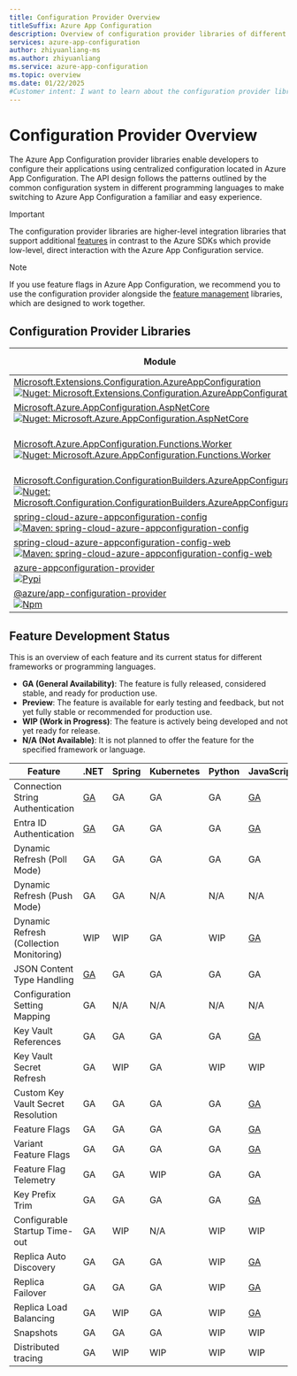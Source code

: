 ```yaml
---
title: Configuration Provider Overview
titleSuffix: Azure App Configuration
description: Overview of configuration provider libraries of different programming languages.
services: azure-app-configuration
author: zhiyuanliang-ms
ms.author: zhiyuanliang
ms.service: azure-app-configuration
ms.topic: overview
ms.date: 01/22/2025
#Customer intent: I want to learn about the configuration provider libraries of different languages, specifically to track their feature development status.
---
```


# Configuration Provider Overview

The Azure App Configuration provider libraries enable developers to configure their applications using centralized configuration located in Azure App Configuration. The API design follows the patterns outlined by the common configuration system in different programming languages to make switching to Azure App Configuration a familiar and easy experience.

> [!IMPORTANT]
> The configuration provider libraries are higher-level integration libraries that support additional [features](#feature-development-status) in contrast to the Azure SDKs which provide low-level, direct interaction with the Azure App Configuration service.

> [!NOTE]
> If you use feature flags in Azure App Configuration, we recommend you to use the configuration provider alongside the [feature management](./feature-management-overview.md) libraries, which are designed to work together.

## Configuration Provider Libraries

Module | Platform | Sample | Release Notes
------ | -------- | ------ | -------------
[Microsoft.Extensions.Configuration.AzureAppConfiguration](https://github.com/Azure/AppConfiguration-DotnetProvider)<br/>[![Nuget: Microsoft.Extensions.Configuration.AzureAppConfiguration](https://img.shields.io/nuget/v/Microsoft.Extensions.Configuration.AzureAppConfiguration.svg?color=blue)](https://www.nuget.org/packages/Microsoft.Extensions.Configuration.AzureAppConfiguration/) | .NET Standard | [Sample](https://github.com/Azure/AppConfiguration/tree/main/examples/DotNetCore) | [Release Notes](https://github.com/Azure/AppConfiguration/blob/main/releaseNotes/MicrosoftExtensionsConfigurationAzureAppConfiguration.md)
[Microsoft.Azure.AppConfiguration.AspNetCore](https://github.com/Azure/AppConfiguration-DotnetProvider)<br/>[![Nuget: Microsoft.Azure.AppConfiguration.AspNetCore](https://img.shields.io/nuget/v/Microsoft.Azure.AppConfiguration.AspNetCore.svg?color=blue)](https://www.nuget.org/packages/Microsoft.Azure.AppConfiguration.AspNetCore/) | ASP&#46;NET Core | [Sample](https://github.com/Azure/AppConfiguration/tree/main/examples/DotNetCore) | [Release Notes](https://github.com/Azure/AppConfiguration/blob/main/releaseNotes/MicrosoftAzureAppConfigurationAspNetCore.md)
[Microsoft.Azure.AppConfiguration.Functions.Worker](https://github.com/Azure/AppConfiguration-DotnetProvider)<br/>[![Nuget: Microsoft.Azure.AppConfiguration.Functions.Worker](https://img.shields.io/nuget/v/Microsoft.Azure.AppConfiguration.Functions.Worker.svg?color=blue)](https://www.nuget.org/packages/Microsoft.Azure.AppConfiguration.Functions.Worker/) | Azure Functions<br/>(Isolated process) | [Sample](https://github.com/Azure/AppConfiguration/tree/main/examples/DotNetCore) | [Release Notes](https://github.com/Azure/AppConfiguration/blob/main/releaseNotes/MicrosoftAzureAppConfigurationFunctionsWorker.md)
[Microsoft.Configuration.ConfigurationBuilders.AzureAppConfiguration](https://github.com/aspnet/MicrosoftConfigurationBuilders/tree/main/src/AzureAppConfig)<br/>[![Nuget: Microsoft.Configuration.ConfigurationBuilders.AzureAppConfiguration](https://img.shields.io/nuget/v/Microsoft.Configuration.ConfigurationBuilders.AzureAppConfiguration.svg?color=blue)](https://www.nuget.org/packages/Microsoft.Configuration.ConfigurationBuilders.AzureAppConfiguration/) | .NET Framework | [Sample](https://github.com/Azure/AppConfiguration/tree/main/examples/DotNetFramework/WebDemo) | [Release Notes](https://github.com/aspnet/MicrosoftConfigurationBuilders/releases)
[spring-cloud-azure-appconfiguration-config](https://github.com/Azure/azure-sdk-for-java/tree/main/sdk/spring/spring-cloud-azure-appconfiguration-config)<br/>[![Maven: spring-cloud-azure-appconfiguration-config](https://img.shields.io/maven-central/v/com.azure.spring/spring-cloud-azure-appconfiguration-config.svg?color=blue)](https://search.maven.org/artifact/com.azure.spring/spring-cloud-azure-appconfiguration-config) | Java Spring | [Sample](https://github.com/Azure-Samples/azure-spring-boot-samples/tree/main/appconfiguration/spring-cloud-azure-starter-appconfiguration-config/spring-cloud-azure-starter-appconfiguration-config-sample) | [Release Notes](https://github.com/Azure/AppConfiguration/blob/main/releaseNotes/SpringCloudAzureAppConfigurationConfig.md)
[spring-cloud-azure-appconfiguration-config-web](https://github.com/Azure/azure-sdk-for-java/tree/main/sdk/spring/spring-cloud-azure-appconfiguration-config-web)<br/>[![Maven: spring-cloud-azure-appconfiguration-config-web](https://img.shields.io/maven-central/v/com.azure.spring/spring-cloud-azure-appconfiguration-config-web.svg?color=blue)](https://search.maven.org/artifact/com.azure.spring/spring-cloud-azure-appconfiguration-config-web) | Java Spring | [Sample](https://github.com/Azure-Samples/azure-spring-boot-samples/tree/main/appconfiguration/spring-cloud-azure-starter-appconfiguration-config/spring-cloud-azure-starter-appconfiguration-config-sample) | [Release Notes](https://github.com/Azure/AppConfiguration/blob/main/releaseNotes/SpringCloudAzureAppConfigurationConfig.md)
[azure-appconfiguration-provider](https://github.com/Azure/azure-sdk-for-python/tree/main/sdk/appconfiguration/azure-appconfiguration-provider)<br/>[![Pypi](https://img.shields.io/pypi/v/azure-appconfiguration-provider.svg?color=blue)](https://pypi.org/project/azure-appconfiguration-provider/) | Python | [Sample](https://github.com/Azure/azure-sdk-for-python/tree/main/sdk/appconfiguration/azure-appconfiguration-provider/samples) | [Release Notes](https://github.com/Azure/AppConfiguration/blob/main/releaseNotes/AzureAppConfigurationProviderPython.md)
[@azure/app-configuration-provider](https://github.com/Azure/AppConfiguration-JavaScriptProvider)<br/>[![Npm](https://img.shields.io/npm/v/@azure/app-configuration-provider?color=blue)](https://www.npmjs.com/package/@azure/app-configuration-provider) | JavaScript | [Sample](https://github.com/Azure/AppConfiguration-JavaScriptProvider/tree/main/examples) | [Release Notes](https://github.com/Azure/AppConfiguration/blob/main/releaseNotes/JavaScriptProvider.md)

## Feature Development Status

This is an overview of each feature and its current status for different frameworks or programming languages.  

- **GA (General Availability)**: The feature is fully released, considered stable, and ready for production use.  
- **Preview**: The feature is available for early testing and feedback, but not yet fully stable or recommended for production use.  
- **WIP (Work in Progress)**: The feature is actively being developed and not yet ready for release.
- **N/A (Not Available)**: It is not planned to offer the feature for the specified framework or language.

Feature | .NET | Spring | Kubernetes | Python | JavaScript
------- | ---- | ------ | ---------- | ------ | ----------
Connection String Authentication | [GA](./reference-dotnet-provider.md#load-configuration) | GA | GA | GA | [GA](./reference-javascript-provider.md#load-configuration)
Entra ID Authentication | [GA](./reference-dotnet-provider.md#load-configuration) | GA | GA | GA | [GA](./reference-javascript-provider.md#load-configuration)
Dynamic Refresh (Poll Mode) | GA | GA | GA | GA | GA
Dynamic Refresh (Push Mode) | GA | GA | N/A | N/A | N/A
Dynamic Refresh (Collection Monitoring) | WIP | WIP | GA | WIP | [GA](./reference-javascript-provider.md#configuration-refresh)
JSON Content Type Handling | [GA](./reference-dotnet-provider.md#json-content-type-handling) | GA | GA | GA | GA
Configuration Setting Mapping | GA | N/A | N/A | N/A | N/A
Key Vault References | GA | GA | GA | GA | [GA](./reference-javascript-provider.md#key-vault-reference)
Key Vault Secret Refresh | GA | WIP | GA | WIP | WIP
Custom Key Vault Secret Resolution | GA | GA | GA | GA | [GA](./reference-javascript-provider.md#key-vault-reference)
Feature Flags | GA | GA | GA | GA | [GA](./reference-javascript-provider.md#feature-flag)
Variant Feature Flags | GA | GA | GA | GA | [GA](./reference-javascript-provider.md#feature-flag)
Feature Flag Telemetry | GA | GA | WIP | GA | GA
Key Prefix Trim | GA | GA | GA | GA | [GA](./reference-javascript-provider.md#trim-prefix-from-keys)
Configurable Startup Time-out | GA | WIP | N/A | WIP | WIP
Replica Auto Discovery | GA | GA | GA | WIP | [GA](./reference-javascript-provider.md#geo-replication)
Replica Failover | GA | GA | GA | WIP | [GA](./reference-javascript-provider.md#geo-replication)
Replica Load Balancing | GA | WIP | GA | WIP | [GA](./reference-javascript-provider.md#geo-replication)
Snapshots | GA | GA | GA | WIP | WIP
Distributed tracing | GA | WIP | WIP | WIP | WIP
